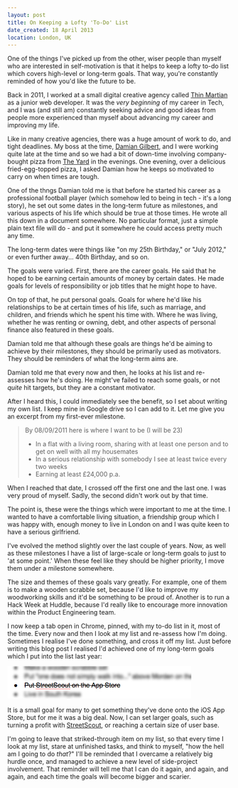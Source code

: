 ```yaml
---
layout: post
title: On Keeping a Lofty 'To-Do' List
date_created: 18 April 2013
location: London, UK
---
```


One of the things I've picked up from the other, wiser people than myself who are interested in self-motivation is that it helps to keep a lofty to-do list which covers high-level or long-term goals. That way, you're constantly reminded of how you'd like the future to be.

Back in 2011, I worked at a small digital creative agency called [Thin Martian](http://www.thinmartian.com/) as a junior web developer. It was the *very beginning* of my career in Tech, and I was (and still am) constantly seeking advice and good ideas from people more experienced than myself about advancing my career and improving my life.

Like in many creative agencies, there was a huge amount of work to do, and tight deadlines. My boss at the time, [Damian Gilbert](https://twitter.com/i_am_damo), and I were working quite late at the time and so we had a bit of down-time involving company-bought pizza from [The Yard](http://www.yardrestaurants.co.uk/) in the evenings. One evening, over a delicious fried-egg-topped pizza, I asked Damian how he keeps so motivated to carry on when times are tough.

One of the thngs Damian told me is that before he started his career as a professional football player (which somehow led to being in tech - it's a long story), he set out some dates in the long-term future as milestones, and various aspects of his life which should be true at those times. He wrote all this down in a document somewhere. No particular format, just a simple plain text file will do - and put it somewhere he could access pretty much any time.

The long-term dates were things like "on my 25th Birthday," or "July 2012," or even further away... 40th Birthday, and so on.

The goals were varied. First, there are the career goals. He said that he hoped to be earning certain amounts of money by certain dates. He made goals for levels of responsibility or job titles that he might hope to have.

On top of that, he put personal goals. Goals for where he'd like his relationships to be at certain times of his life, such as marriage, and children, and friends which he spent his time with. Where he was living, whether he was renting or owning, debt, and other aspects of personal finance also featured in these goals.

Damian told me that although these goals are things he'd be aiming to achieve by their milestones, they should be primarily used as motivators. They should be reminders of what the long-term aims are.

Damian told me that every now and then, he looks at his list and re-assesses how he's doing. He might've failed to reach some goals, or not *quite* hit targets, but they are a constant motivator.

After I heard this, I could immediately see the benefit, so I set about writing my own list. I keep mine in Google drive so I can add to it. Let me give you an excerpt from my first-ever milestone.

> By 08/09/2011 here is where I want to be (I will be 23)
> 
> - In a flat with a living room, sharing with at least one person and to get on well with all my housemates
> - In a serious relationship with somebody I see at least twice every two weeks
> - Earning at least £24,000 p.a.

When I reached that date, I crossed off the first one and the last one. I was very proud of myself. Sadly, the second didn't work out by that time.

The point is, these were the things which were important to me at the time. I wanted to have a comfortable living situation, a friendship group which I was happy with, enough money to live in London on and I was quite keen to have a serious girlfriend.

I've evolved the method slightly over the last couple of years. Now, as well as these milestones I have a list of large-scale or long-term goals to just to 'at some point.' When these feel like they should be higher priority, I move them under a milestone somewhere.

The size and themes of these goals vary greatly. For example, one of them is to make a wooden scrabble set, because I'd like to improve my woodworking skills and it'd be something to be proud of. Another is to run a Hack Week at Huddle, because I'd really like to encourage more innovation within the Product Engineering team.

I now keep a tab open in Chrome, pinned, with my to-do list in it, most of the time. Every now and then I look at my list and re-assess how I'm doing. Sometimes I realise I've done something, and cross it off my list. Just before writing this blog post I realised I'd achieved one of my long-term goals which I put into the list last year:

![StreetScout on the App Store: Done](/img/streetscout-to-do-done.png "Mission accomplished")

It is a small goal for many to get something they've done onto the iOS App Store, but for me it was a big deal. Now, I can set larger goals, such as turning a profit with [StreetScout](http://streetscoutapp.com), or reaching a certain size of user base.

I'm going to leave that striked-through item on my list, so that every time I look at my list, stare at unfinished tasks, and think to myself, "how the hell am I going to do *that*?" I'll be reminded that I overcame a relatively big hurdle once, and managed to achieve a new level of side-project involvement. That reminder will tell me that I can do it again, and again, and again, and each time the goals will become bigger and scarier.
